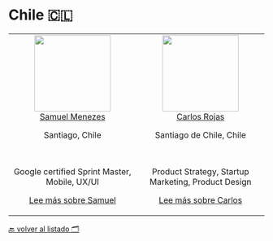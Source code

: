 # Chile 🇨🇱

<table>
  <tbody>
    <tr>
      <td align="center" width="20%" valign="top">
        <img width="150" height="150" src="https://developers.google.com/experts/img/user/109310059530487407458.png">
        <br>
        <a href="https://twitter.com/samuelmenezes">Samuel Menezes</a>
        <p>Santiago, Chile</p>
        <br>
        <p>Google certified Sprint Master, Mobile, UX/UI</p>
        <p><a title="Lee más sobre Samuel - Google Experts" href="https://developers.google.com/experts/people/samuel-menezes">Lee más sobre Samuel<a></p>
      </td>
      <td align="center" width="20%" valign="top">
        <img width="150" height="150" src="https://developers.google.com/experts/img/user/108109283627310982686.jpg">
        <br>
        <a href="https://twitter.com/carlosrojas_o">Carlos Rojas</a>
        <p>Santiago de Chile, Chile</p>
        <br>
        <p>Product Strategy, Startup Marketing, Product Design</p>
        <p><a title="Lee más sobre Carlos - Google Experts" href="https://developers.google.com/experts/people/carlos-rojas">Lee más sobre Carlos<a></p>
      </td>
     </tr>
  </tbody>
</table>

[🔙 volver al listado 🗂️](https://github.com/Villanuevand/google-experts-latam#readme)